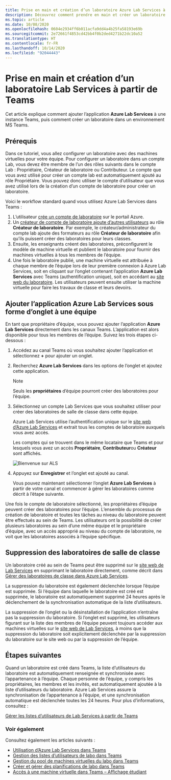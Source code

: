 ```yaml
---
title: Prise en main et création d’un laboratoire Azure Lab Services à partir de Teams
description: Découvrez comment prendre en main et créer un laboratoire Azure Lab Services à partir de Teams.
ms.topic: article
ms.date: 10/08/2020
ms.openlocfilehash: 0604e2934ff6b011acfa9dd4a4b25fa58193e69b
ms.sourcegitcommit: 2e72661f4853cd42bb4f0b2ded4271b22dc10a52
ms.translationtype: HT
ms.contentlocale: fr-FR
ms.lasthandoff: 10/14/2020
ms.locfileid: "92044443"
---
```

# <a name="get-started-and-create-a-lab-services-lab-from-teams"></a>Prise en main et création d’un laboratoire Lab Services à partir de Teams

Cet article explique comment ajouter l’application **Azure Lab Services** à une instance Teams, puis comment créer un laboratoire dans un environnement MS Teams.

## <a name="prerequisites"></a>Prérequis

Dans ce tutoriel, vous allez configurer un laboratoire avec des machines virtuelles pour votre équipe. Pour configurer un laboratoire dans un compte Lab, vous devez être membre de l’un des rôles suivants dans le compte Lab : Propriétaire, Créateur de laboratoire ou Contributeur. Le compte que vous avez utilisé pour créer un compte lab est automatiquement ajouté au rôle Propriétaire. Vous pouvez donc utiliser le compte d’utilisateur que vous avez utilisé lors de la création d’un compte de laboratoire pour créer un laboratoire.

Voici le workflow standard quand vous utilisez Azure Lab Services dans Teams :

1. L’utilisateur [crée un compte de laboratoire](tutorial-setup-lab-account.md#create-a-lab-account) sur le portail Azure.
1. Un [créateur de compte de laboratoire ajoute d’autres utilisateurs](tutorial-setup-lab-account.md#add-a-user-to-the-lab-creator-role) au rôle **Créateur de laboratoire**. Par exemple, le créateur/administrateur du compte lab ajoute des formateurs au rôle **Créateur de laboratoire** afin qu’ils puissent créer des laboratoires pour leurs classes.
1. Ensuite, les enseignants créent des laboratoires, préconfigurent le modèle de machine virtuelle et publient le laboratoire pour fournir des machines virtuelles à tous les membres de l’équipe.
1. Une fois le laboratoire publié, une machine virtuelle est attribuée à chaque membre de l’équipe lors de leur première connexion à Azure Lab Services, soit en cliquant sur l’onglet contenant l’application **Azure Lab Services** avec Teams (authentification unique), soit en accédant au [site web du laboratoire](https://labs.azure.com). Les utilisateurs peuvent ensuite utiliser la machine virtuelle pour faire les travaux de classe et leurs devoirs.

## <a name="add-azure-lab-services-app-as-a-tab-to-a-team"></a>Ajouter l’application Azure Lab Services sous forme d’onglet à une équipe

En tant que propriétaire d’équipe, vous pouvez ajouter l’application **Azure Lab Services** directement dans les canaux Teams. L’application est alors disponible pour tous les membres de l’équipe. Suivez les trois étapes ci-dessous :

1. Accédez au canal Teams où vous souhaitez ajouter l’application et sélectionnez **+** pour ajouter un onglet. 
1. Recherchez **Azure Lab Services** dans les options de l’onglet et ajoutez cette application. 

    > [!NOTE]
    > Seuls les **propriétaires** d’équipe pourront créer des laboratoires pour l’équipe.
1. Sélectionnez un compte Lab Services que vous souhaitez utiliser pour créer des laboratoires de salle de classe dans cette équipe. 

    Azure Lab Services utilise l’authentification unique sur le [site web d’Azure Lab Services](https://labs.azure.com) et extrait tous les comptes de laboratoire auxquels vous avez accès. 

    Les comptes qui se trouvent dans le même locataire que Teams et pour lesquels vous avez un accès **Propriétaire**, **Contributeur**ou **Créateur** sont affichés. 

   ![Bienvenue sur ALS](./media/integrate-with-teams/welcome.png) 
1. Appuyez sur **Enregistrer** et l’onglet est ajouté au canal.

    Vous pouvez maintenant sélectionner l’onglet **Azure Lab Services** à partir de votre canal et commencer à gérer les laboratoires comme décrit à l’étape suivante.

Une fois le compte de laboratoire sélectionné, les propriétaires d’équipe peuvent créer des laboratoires pour l’équipe. L’ensemble du processus de création de laboratoire et toutes les tâches au niveau du laboratoire peuvent être effectués au sein de Teams. Les utilisateurs ont la possibilité de créer plusieurs laboratoires au sein d’une même équipe et le propriétaire d’équipe, avec un accès approprié au niveau du compte de laboratoire, ne voit que les laboratoires associés à l’équipe spécifique.

## <a name="deleting-classroom-labs"></a>Suppression des laboratoires de salle de classe

Un laboratoire créé au sein de Teams peut être supprimé sur le [site web de Lab Services](https://labs.azure.com) en supprimant le laboratoire directement, comme décrit dans [Gérer des laboratoires de classe dans Azure Lab Services](how-to-manage-classroom-labs.md). 

La suppression du laboratoire est également déclenchée lorsque l’équipe est supprimée. Si l’équipe dans laquelle le laboratoire est créé est supprimée, le laboratoire est automatiquement supprimé 24 heures après le déclenchement de la synchronisation automatique de la liste d’utilisateurs. 

La suppression de l’onglet ou la désinstallation de l’application n’entraîne pas la suppression du laboratoire. Si l’onglet est supprimé, les utilisateurs figurant sur la liste des membres de l’équipe peuvent toujours accéder aux machines virtuelles sur le [site web de Lab Services](https://labs.azure.com), à moins que la suppression du laboratoire soit explicitement déclenchée par la suppression du laboratoire sur le site web ou par la suppression de l’équipe. 

## <a name="next-steps"></a>Étapes suivantes

Quand un laboratoire est créé dans Teams, la liste d’utilisateurs du laboratoire est automatiquement renseignée et synchronisée avec l’appartenance à l’équipe. Chaque personne de l’équipe, y compris les propriétaires, les membres et les invités, est automatiquement ajoutée à la liste d’utilisateurs du laboratoire. Azure Lab Services assure la synchronisation de l’appartenance à l’équipe, et une synchronisation automatique est déclenchée toutes les 24 heures. Pour plus d’informations, consultez :

[Gérer les listes d’utilisateurs de Lab Services à partir de Teams](how-to-manage-user-lists-within-teams.md)

### <a name="see-also"></a>Voir également

Consultez également les articles suivants :

- [Utilisation d’Azure Lab Services dans Teams](lab-services-within-teams-overview.md)
- [Gestion des listes d’utilisateurs de labo dans Teams](how-to-manage-user-lists-within-teams.md)
- [Gestion du pool de machines virtuelles du labo dans Teams](how-to-manage-vm-pool-within-teams.md)
- [Créer et gérer des planifications de labo dans Teams](how-to-create-schedules-within-teams.md)
- [Accès à une machine virtuelle dans Teams – Affichage étudiant](how-to-access-vm-for-students-within-teams.md)

